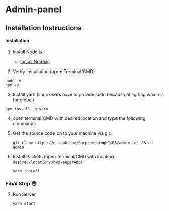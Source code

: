 # Admin-panel

## Installation Instructions


#### Installation
1. Install Node.js
    * [Install Node.js](https://nodejs.org)

2. Verify Installation (open Terminal/CMD)
```
node -v
npm -v
```

3. Install yarn (linux users have to provide sudo because of -g flag which is for global)
```
npm install -g yarn
```

4. open terminal/CMD with desired location and type the following commands

5. Get the source code on to your machine via git.

    ```
    git clone https://github.com/Gurpreetsingh9465/admin.git && cd admin
    ```

6. Install Packets (open terminal/CMD with location ```desired/location/shopkeeperApp```)
    ```
    yarn install
    ```
    
### Final Step :flushed:
7. Run Server
   ```
   yarn start
   ```
